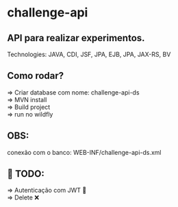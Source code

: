 challenge-api
=======================

API para realizar experimentos.
-----------

Technologies: JAVA, CDI, JSF, JPA, EJB, JPA, JAX-RS, BV

Como rodar?
-----------
=> Criar database com nome: challenge-api-ds </br>
=> MVN install </br>
=> Build project </br>
=> run no wildfly </br>

OBS:
-----------
conexão com o banco: WEB-INF/challenge-api-ds.xml

:pushpin: TODO:
-----------
=> Autenticação com JWT :key: </br>
=> Delete :x:


 



